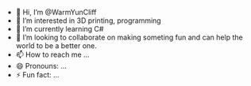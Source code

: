 - 👋 Hi, I’m @WarmYunCliff
- 👀 I’m interested in 3D printing, programming
- 🌱 I’m currently learning C#
- 💞️ I’m looking to collaborate on making someting fun and can help the world to be a better one.
- 📫 How to reach me ...
- 😄 Pronouns: ...
- ⚡ Fun fact: ...

<!---
WarmYunCliff/WarmYunCliff is a ✨ special ✨ repository because its `README.md` (this file) appears on your GitHub profile.
You can click the Preview link to take a look at your changes.
--->
